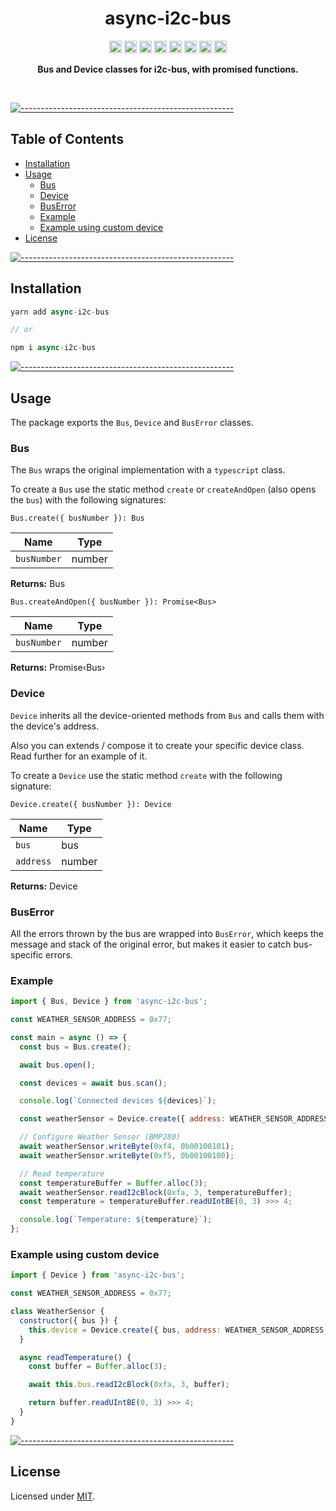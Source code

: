 <h1 align="center">async-i2c-bus</h1>
<p align="center">
		<a href="https://npmcharts.com/compare/async-i2c-bus?minimal=true"><img alt="Downloads per month" src="https://img.shields.io/npm/dm/async-i2c-bus.svg" height="20"/></a>
<a href="https://www.npmjs.com/package/async-i2c-bus"><img alt="NPM Version" src="https://img.shields.io/npm/v/async-i2c-bus.svg" height="20"/></a>
<a href="https://david-dm.org/AlejandroHerr/async-i2c-bus"><img alt="Dependencies" src="https://img.shields.io/david/AlejandroHerr/async-i2c-bus.svg" height="20"/></a>
<a href="https://github.com/AlejandroHerr/async-i2c-bus/graphs/contributors"><img alt="Contributors" src="https://img.shields.io/github/contributors/AlejandroHerr/async-i2c-bus.svg" height="20"/></a>
<a href="https://circleci.com/gh/AlejandroHerr/async-i2c-bus"><img alt="CircleCI" src="https://img.shields.io/circleci/project/github/AlejandroHerr/async-i2c-bus/master.svg?style=flat-square&logo=circleci" height="20"/></a>
<a href="https://codecov.io/gh/AlejandroHerr/async-i2c-bus"><img alt="codecov" src="https://codecov.io/gh/AlejandroHerr/async-i2c-bus/branch/master/graph/badge.svg" height="20"/></a>
<a href="http://commitizen.github.io/cz-cli/"><img alt="Commitizen friendly" src="https://img.shields.io/badge/commitizen-friendly-brightgreen.svg?style=flat-square" height="20"/></a>
<a href="https://github.com/semantic-release/semantic-release"><img alt="semantic-release" src="https://img.shields.io/badge/%20%20%F0%9F%93%A6%F0%9F%9A%80-semantic--release-e10079.svg?style=flat-square" height="20"/></a>
	</p>

<p align="center">
  <b>Bus and Device classes for i2c-bus, with promised functions.</b></br>
  <sub><sub>
</p>

<br />


[![-----------------------------------------------------](https://raw.githubusercontent.com/andreasbm/readme/master/assets/lines/dark.png)](#table-of-contents)

## Table of Contents

* [Installation](#installation)
* [Usage](#usage)
	* [Bus](#bus)
	* [Device](#device)
	* [BusError](#buserror)
	* [Example](#example)
	* [Example using custom device](#example-using-custom-device)
* [License](#license)

[![-----------------------------------------------------](https://raw.githubusercontent.com/andreasbm/readme/master/assets/lines/dark.png)](#installation)

## Installation

```javascript
yarn add async-i2c-bus

// or

npm i async-i2c-bus
```


[![-----------------------------------------------------](https://raw.githubusercontent.com/andreasbm/readme/master/assets/lines/dark.png)](#usage)

## Usage

The package exports the `Bus`, `Device` and `BusError` classes.

### Bus

The `Bus` wraps the original implementation with a `typescript` class.

To create a `Bus` use the static method `create` or `createAndOpen` (also opens the `bus`) with the following signatures:

`Bus.create({ busNumber }): Bus`

| Name        | Type   |
| ----------- | ------ |
| `busNumber` | number |

**Returns:** Bus

`Bus.createAndOpen({ busNumber }): Promise<Bus>`

| Name        | Type   |
| ----------- | ------ |
| `busNumber` | number |

**Returns:** Promise‹Bus›

### Device

`Device` inherits all the device-oriented methods from `Bus` and calls them with the device's address.

Also you can extends / compose it to create your specific device class. Read further for an example of it.

To create a `Device` use the static method `create` with the following signature:

`Device.create({ busNumber }): Device`

| Name      | Type   |
| --------- | ------ |
| `bus`     | bus    |
| `address` | number |

**Returns:** Device

### BusError

All the errors thrown by the bus are wrapped into `BusError`, which keeps the message and stack of the original error, but makes it easier to catch bus-specific errors.

### Example

```javascript
import { Bus, Device } from 'async-i2c-bus';

const WEATHER_SENSOR_ADDRESS = 0x77;

const main = async () => {
  const bus = Bus.create();

  await bus.open();

  const devices = await bus.scan();

  console.log(`Connected devices ${devices}`);

  const weatherSensor = Device.create({ address: WEATHER_SENSOR_ADDRESS, bus });

  // Configure Weather Sensor (BMP280)
  await weatherSensor.writeByte(0xf4, 0b00100101);
  await weatherSensor.writeByte(0xf5, 0b00100100);

  // Read temperature
  const temperatureBuffer = Buffer.alloc(3);
  await weatherSensor.readI2cBlock(0xfa, 3, temperatureBuffer);
  const temperature = temperatureBuffer.readUIntBE(0, 3) >>> 4;

  console.log(`Temperature: ${temperature}`);
};
```

### Example using custom device

```javascript
import { Device } from 'async-i2c-bus';

const WEATHER_SENSOR_ADDRESS = 0x77;

class WeatherSensor {
  constructor({ bus }) {
    this.device = Device.create({ bus, address: WEATHER_SENSOR_ADDRESS });
  }

  async readTemperature() {
    const buffer = Buffer.alloc(3);

    await this.bus.readI2cBlock(0xfa, 3, buffer);

    return buffer.readUIntBE(0, 3) >>> 4;
  }
}
```


[![-----------------------------------------------------](https://raw.githubusercontent.com/andreasbm/readme/master/assets/lines/dark.png)](#license)

## License
	
Licensed under [MIT](https://opensource.org/licenses/MIT).

<!-- [![Npm Package](https://img.shields.io/npm/v/homieiot.ts?style=flat-square)](https://www.npmjs.com/package/homieiot.ts)
[![Dependencies](https://img.shields.io/david/AlejandroHerr/homieiot.ts.svg?style=flat-square)](https://david-dm.org/alejandroherr/homieiot.ts)
[![Dev Dependencies](https://img.shields.io/david/dev/AlejandroHerr/homieiot.ts.svg?style=flat-square)](https://david-dm.org/alejandroherr/homieiot.ts?type=dev)
[![CircleCI](https://img.shields.io/circleci/project/github/AlejandroHerr/homieiot.ts/master.svg?style=flat-square&logo=circleci)](https://circleci.com/gh/AlejandroHerr/homieiot.ts)
[![codecov](https://codecov.io/gh/AlejandroHerr/homieiot.ts/branch/master/graph/badge.svg)](https://codecov.io/gh/AlejandroHerr/homieiot.ts)
[![Commitizen friendly](https://img.shields.io/badge/commitizen-friendly-brightgreen.svg?style=flat-square)](http://commitizen.github.io/cz-cli/)
[![semantic-release](https://img.shields.io/badge/%20%20%F0%9F%93%A6%F0%9F%9A%80-semantic--release-e10079.svg?style=flat-square)](https://github.com/semantic-release/semantic-release) -->
